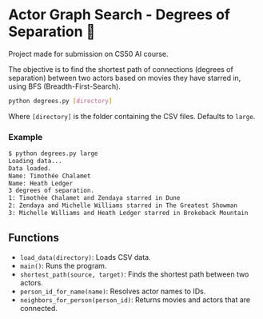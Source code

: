 # Actor Graph Search - Degrees of Separation 🎥

Project made for submission on CS50 AI course. 

The objective is to find the shortest path of connections (degrees of separation) between two actors based on movies they have starred in, using BFS (Breadth-First-Search).

```bash
python degrees.py [directory]
```

Where `[directory]` is the folder containing the CSV files. Defaults to `large`.

### Example

```bash
$ python degrees.py large               
Loading data...
Data loaded.
Name: Timothée Chalamet
Name: Heath Ledger
3 degrees of separation.
1: Timothée Chalamet and Zendaya starred in Dune
2: Zendaya and Michelle Williams starred in The Greatest Showman
3: Michelle Williams and Heath Ledger starred in Brokeback Mountain
```

## Functions

- `load_data(directory)`: Loads CSV data.
- `main()`: Runs the program.
- `shortest_path(source, target)`: Finds the shortest path between two actors.
- `person_id_for_name(name)`: Resolves actor names to IDs.
- `neighbors_for_person(person_id)`: Returns movies and actors that are connected.
